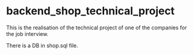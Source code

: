 # backend_shop_technical_project
This is the realisation of the technical project of one of the companies for the job interview.

There is a DB in shop.sql file.
